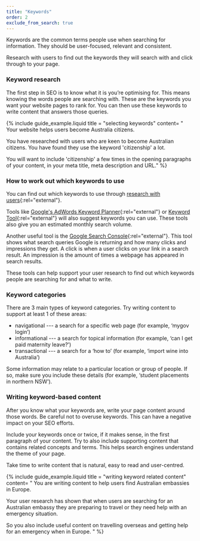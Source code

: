```yaml
---
title: "Keywords"
order: 2
exclude_from_search: true
---
```


Keywords are the common terms people use when searching for information. They should be user-focused, relevant and consistent.

Research with users to find out the keywords they will search with and click through to your page.

### Keyword research

The first step in SEO is to know what it is you’re optimising for. This means knowing the words people are searching with. These are the keywords you want your website pages to rank for. You can then use these keywords to write content that answers those queries.

{% include guide_example.liquid
  title = "selecting keywords"
  content= "
Your website helps users become Australia citizens.

You have researched with users who are keen to become Australian citizens. You have found they use the keyword 'citizenship' a lot.

You will want to include 'citizenship' a few times in the opening paragraphs of your content, in your meta title, meta description and URL."
%}

### How to work out which keywords to use

You can find out which keywords to use through [research with users](https://guides.service.gov.au/user-research/){:rel="external"}.

Tools like [Google's AdWords Keyword Planner](https://adwords.google.com/home/tools/keyword-planner/){:rel="external"} or [Keyword Tool](https://keywordtool.io/){:rel="external"} will also suggest keywords you can use. These tools also give you an estimated monthly search volume.

Another useful tool is the [Google Search Console](https://www.google.com/webmasters/tools/home){:rel="external"}. This tool shows what search queries Google is returning and how many clicks and impressions they get. A click is when a user clicks on your link in a search result. An impression is the amount of times a webpage has appeared in search results. 

These tools can help support your user research to find out which keywords people are searching for and what to write.

### Keyword categories

There are 3 main types of keyword categories. Try writing content to support at least 1 of these areas:

- navigational --- a search for a specific web page (for example, ‘mygov login’)
- informational --- a search for topical information (for example, ‘can I get paid maternity leave?’)
- transactional --- a search for a ‘how to’ (for example, ‘import wine into Australia’)

Some information may relate to a particular location or group of people. If so, make sure you include these details (for example, ‘student placements in northern NSW’).

### Writing keyword-based content

After you know what your keywords are, write your page content around those words. Be careful not to overuse keywords. This can have a negative impact on your SEO efforts.

Include your keywords once or twice, if it makes sense, in the first paragraph of your content. Try to also include supporting content that contains related concepts and terms. This helps search engines understand the theme of your page. 

Take time to write content that is natural, easy to read and user-centred.

{% include guide_example.liquid
  title = "writing keyword related content"
  content= "
You are writing content to help users find Australian embassies in Europe.

Your user research has shown that when users are searching for an Australian embassy they are preparing to travel or they need help with an emergency situation.

So you also include useful content on travelling overseas and getting help for an emergency when in Europe.
"
%}

